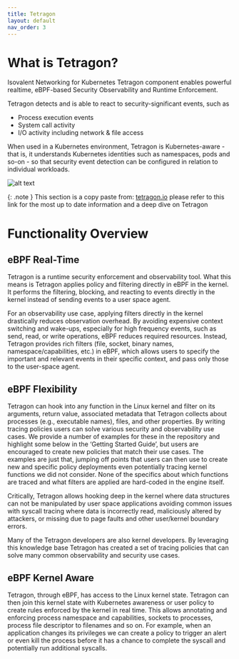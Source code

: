 ```yaml
---
title: Tetragon
layout: default
nav_order: 3
---
```


# What is Tetragon?

Isovalent Networking for Kubernetes Tetragon component enables powerful realtime, eBPF-based Security Observability and Runtime Enforcement.

Tetragon detects and is able to react to security-significant events, such as

* Process execution events
* System call activity
* I/O activity including network & file access


When used in a Kubernetes environment, Tetragon is Kubernetes-aware - that is, it understands Kubernetes identities such as namespaces, pods and so-on - so that security event detection can be configured in relation to individual workloads.

![alt text](../TetragonOverview.png)

{: .note }
This section is a copy paste from: [tetragon.io](https://tetragon.io/docs/overview/) please refer to this link for the most up to date information and a deep dive on Tetragon


# Functionality Overview

## eBPF Real-Time
Tetragon is a runtime security enforcement and observability tool. What this means is Tetragon applies policy and filtering directly in eBPF in the kernel. It performs the filtering, blocking, and reacting to events directly in the kernel instead of sending events to a user space agent.

For an observability use case, applying filters directly in the kernel drastically reduces observation overhead. By avoiding expensive context switching and wake-ups, especially for high frequency events, such as send, read, or write operations, eBPF reduces required resources. Instead, Tetragon provides rich filters (file, socket, binary names, namespace/capabilities, etc.) in eBPF, which allows users to specify the important and relevant events in their specific context, and pass only those to the user-space agent.

## eBPF Flexibility
Tetragon can hook into any function in the Linux kernel and filter on its arguments, return value, associated metadata that Tetragon collects about processes (e.g., executable names), files, and other properties. By writing tracing policies users can solve various security and observability use cases. We provide a number of examples for these in the repository and highlight some below in the ‘Getting Started Guide’, but users are encouraged to create new policies that match their use cases. The examples are just that, jumping off points that users can then use to create new and specific policy deployments even potentially tracing kernel functions we did not consider. None of the specifics about which functions are traced and what filters are applied are hard-coded in the engine itself.

Critically, Tetragon allows hooking deep in the kernel where data structures can not be manipulated by user space applications avoiding common issues with syscall tracing where data is incorrectly read, maliciously altered by attackers, or missing due to page faults and other user/kernel boundary errors.

Many of the Tetragon developers are also kernel developers. By leveraging this knowledge base Tetragon has created a set of tracing policies that can solve many common observability and security use cases.

## eBPF Kernel Aware
Tetragon, through eBPF, has access to the Linux kernel state. Tetragon can then join this kernel state with Kubernetes awareness or user policy to create rules enforced by the kernel in real time. This allows annotating and enforcing process namespace and capabilities, sockets to processes, process file descriptor to filenames and so on. For example, when an application changes its privileges we can create a policy to trigger an alert or even kill the process before it has a chance to complete the syscall and potentially run additional syscalls.

